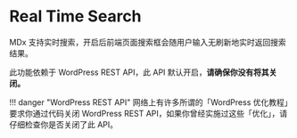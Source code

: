 # Real Time Search

MDx 支持实时搜索，开启后前端页面搜索框会随用户输入无刷新地实时返回搜索结果。

此功能依赖于 WordPress REST API，此 API 默认开启，**请确保你没有将其关闭。**

!!! danger "WordPress REST API"
    网络上有许多所谓的「WordPress 优化教程」要求你通过代码关闭 WordPress REST API，如果你曾经实施过这些「优化」，请仔细检查你是否关闭了此 API。
